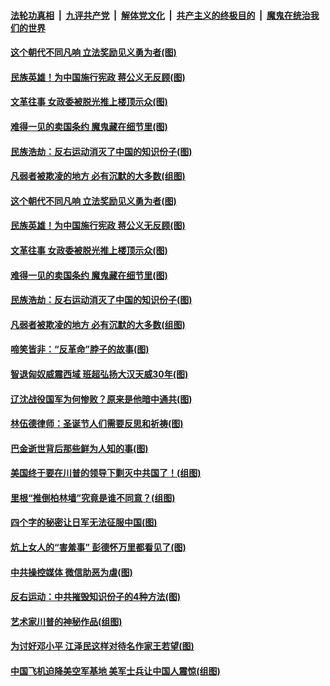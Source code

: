 

####  [法轮功真相](../../../../basic/blob/master/README.md?t=12270202) &nbsp;|&nbsp; [九评共产党](../../../../9ping.md/blob/master/README.md?t=12270202) &nbsp;|&nbsp; [解体党文化](../../../../jtdwh.md/blob/master/README.md?t=12270202)  &nbsp;|&nbsp; [共产主义的终极目的](../../../../gczydzjmd.md/blob/master/README.md?t=12270202) &nbsp;|&nbsp; [魔鬼在统治我们的世界](../../../../mgztzwmdsj.md/blob/master/README.md?t=12270202) 

#### [这个朝代不同凡响 立法奖励见义勇为者(图)](../pages/p6/954488.md?t=12270202) 

#### [民族英雄！为中国施行宪政 蒋公义无反顾(图)](../pages/p6/956345.md?t=12270202) 

#### [文革往事 女政委被脱光推上楼顶示众(图)](../pages/p6/956817.md?t=12270202) 

#### [难得一见的卖国条约 魔鬼藏在细节里(图)](../pages/p6/956818.md?t=12270202) 

#### [民族浩劫：反右运动消灭了中国的知识份子(图)](../pages/p6/955953.md?t=12270202) 

#### [凡弱者被欺凌的地方 必有沉默的大多数(组图)](../pages/p6/956637.md?t=12270202) 

#### [这个朝代不同凡响 立法奖励见义勇为者(图)](../pages/p6/954488.md?t=12270202) 

#### [民族英雄！为中国施行宪政 蒋公义无反顾(图)](../pages/p6/956345.md?t=12270202) 

#### [文革往事 女政委被脱光推上楼顶示众(图)](../pages/p6/956817.md?t=12270202) 

#### [难得一见的卖国条约 魔鬼藏在细节里(图)](../pages/p6/956818.md?t=12270202) 

#### [民族浩劫：反右运动消灭了中国的知识份子(图)](../pages/p6/955953.md?t=12270202) 

#### [凡弱者被欺凌的地方 必有沉默的大多数(组图)](../pages/p6/956637.md?t=12270202) 

#### [啼笑皆非：“反革命”脖子的故事(图)](../pages/p6/956393.md?t=12270202) 

#### [智退匈奴威震西域 班超弘扬大汉天威30年(图)](../pages/p6/956347.md?t=12270202) 

#### [辽沈战役国军为何惨败？原来是他暗中通共(图)](../pages/p6/956816.md?t=12270202) 

#### [林伍德律师：圣诞节人们需要反思和祈祷(图)](../pages/p6/956491.md?t=12270202) 

#### [巴金逝世背后那些鲜为人知的事(图)](../pages/p6/956322.md?t=12270202) 

#### [美国终于要在川普的领导下剿灭中共国了！(组图)](../pages/p6/956348.md?t=12270202) 

#### [里根“推倒柏林墙”究竟是谁不同意？(组图)](../pages/p6/956522.md?t=12270202) 

#### [四个字的秘密让日军无法征服中国(图)](../pages/p6/956352.md?t=12270202) 

#### [炕上女人的“害羞事” 彭德怀万里都看见了(图)](../pages/p6/956119.md?t=12270202) 

#### [中共操控媒体 微信助恶为虐(图)](../pages/p6/956390.md?t=12270202) 

#### [反右运动：中共摧毁知识份子的4种方法(图)](../pages/p6/955944.md?t=12270202) 

#### [艺术家川普的神秘作品(组图)](../pages/p6/954968.md?t=12270202) 

#### [为讨好邓小平 江泽民这样对待名作家王若望(图)](../pages/p6/955258.md?t=12270202) 

#### [中国飞机迫降美空军基地 美军士兵让中国人震惊(组图)](../pages/p6/956346.md?t=12270202) 

